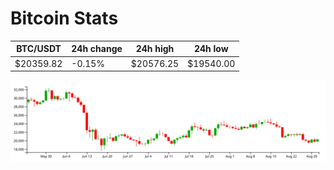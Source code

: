 # Bitcoin Stats

BTC/USDT|24h change|24h high|24h low|
|---|---|---|---|
|$20359.82|-0.15%|$20576.25|$19540.00|

<img src="./chart.svg">
